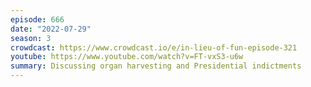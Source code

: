```yaml
---
episode: 666
date: "2022-07-29"
season: 3
crowdcast: https://www.crowdcast.io/e/in-lieu-of-fun-episode-321
youtube: https://www.youtube.com/watch?v=FT-vxS3-u6w
summary: Discussing organ harvesting and Presidential indictments
---
```

